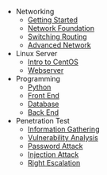 - Networking
  - [Getting Started](quickstart.md)
  - [Network Foundation](network-foundation.md)
  - [Switching Routing](switching-routing-technology.md)
  - [Advanced Network](advanced-network-technology.md)
- Linux Server
  - [Intro to CentOS](intro-to-centos.md)
  - [Webserver](webserver)
- Programming
  - [Python](python.md)
  - [Front End](front-end.md)
  - [Database](database.md)
  - [Back End](back-end.md)
- Penetration Test
  - [Information Gathering](information-gathering.md)
  - [Vulnerability Analysis](vulnerability-analysis.md)
  - [Password Attack](password-attack.md)
  - [Injection Attack](injection-attack.md)
  - [Right Escalation](right-escalation.md)

